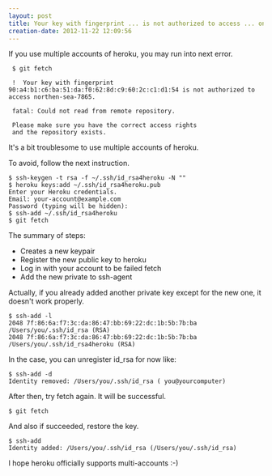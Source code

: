 ```yaml
---
layout: post
title: Your key with fingerprint ... is not authorized to access ... on heroku
creation-date: 2012-11-22 12:09:56
---
```

If you use multiple accounts of heroku, you may run into next error.

     $ git fetch 

     !  Your key with fingerprint 90:a4:b1:c6:ba:51:da:f0:62:8d:c9:60:2c:c1:d1:54 is not authorized to access northen-sea-7865.

     fatal: Could not read from remote repository.

     Please make sure you have the correct access rights
     and the repository exists.

It's a bit troublesome to use multiple accounts of heroku.

To avoid, follow the next instruction.

    $ ssh-keygen -t rsa -f ~/.ssh/id_rsa4heroku -N ""
    $ heroku keys:add ~/.ssh/id_rsa4heroku.pub
    Enter your Heroku credentials.
    Email: your-account@example.com
    Password (typing will be hidden): 
    $ ssh-add ~/.ssh/id_rsa4heroku
    $ git fetch

The summary of steps:

- Creates a new keypair
- Register the new public key to heroku
- Log in with your account to be failed fetch
- Add the new private to ssh-agent

Actually, if you already added another private key except for the new one, it doesn't work properly.

    $ ssh-add -l
    2048 7f:86:6a:f7:3c:da:86:47:bb:69:22:dc:1b:5b:7b:ba /Users/you/.ssh/id_rsa (RSA)
    2048 7f:86:6a:f7:3c:da:86:47:bb:69:22:dc:1b:5b:7b:ba /Users/you/.ssh/id_rsa4heroku (RSA)

In the case, you can unregister id_rsa for now like:

    $ ssh-add -d
    Identity removed: /Users/you/.ssh/id_rsa ( you@yourcomputer)

After then, try fetch again. It will be successful.

    $ git fetch

And also if succeeded, restore the key.

    $ ssh-add
    Identity added: /Users/you/.ssh/id_rsa (/Users/you/.ssh/id_rsa)

I hope heroku officially supports multi-accounts :-)

